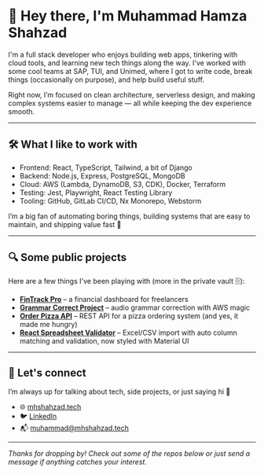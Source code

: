 # 👋 Hey there, I'm Muhammad Hamza Shahzad

I'm a full stack developer who enjoys building web apps, tinkering with cloud tools, and learning new tech things along the way. I've worked with some cool teams at SAP, TUI, and Unimed, where I got to write code, break things (occasionally on purpose), and help build useful stuff.

Right now, I’m focused on clean architecture, serverless design, and making complex systems easier to manage — all while keeping the dev experience smooth.

---

## 🛠️ What I like to work with

- Frontend: React, TypeScript, Tailwind, a bit of Django
- Backend: Node.js, Express, PostgreSQL, MongoDB
- Cloud: AWS (Lambda, DynamoDB, S3, CDK), Docker, Terraform
- Testing: Jest, Playwright, React Testing Library
- Tooling: GitHub, GitLab CI/CD, Nx Monorepo, Webstorm

I’m a big fan of automating boring things, building systems that are easy to maintain, and shipping value fast 🚀

---

## 🔍 Some public projects

Here are a few things I've been playing with (more in the private vault 🗄️):

- [**FinTrack Pro**](https://github.com/mhshahzad/fin-track-pro) – a financial dashboard for freelancers
- [**Grammar Correct Project**](https://github.com/mhshahzad/grammar-correct-project) – audio grammar correction with AWS magic
- [**Order Pizza API**](https://github.com/mhshahzad/order-pizza-api) – REST API for a pizza ordering system (and yes, it made me hungry)
- [**React Spreadsheet Validator**](https://github.com/mhshahzad/react-spreadsheet-validator) – Excel/CSV import with auto column matching and validation, now styled with Material UI

---

## 🤝 Let's connect

I’m always up for talking about tech, side projects, or just saying hi 👋

- 🌐 [mhshahzad.tech](https://mhshahzad.tech)
- 🐦 [LinkedIn](https://linkedin.com/in/mhshahzad)
- 📬 muhammad@mhshahzad.tech

---

_Thanks for dropping by! Check out some of the repos below or just send a message if anything catches your interest._
